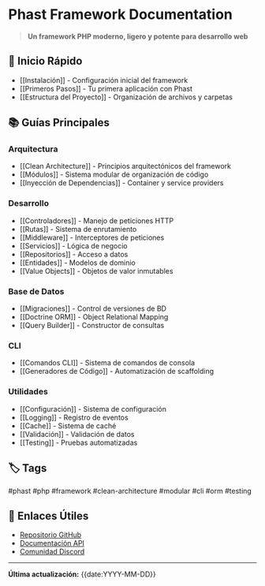 # Phast Framework Documentation

> **Un framework PHP moderno, ligero y potente para desarrollo web**

## 🚀 Inicio Rápido

-  [[Instalación]] - Configuración inicial del framework
-  [[Primeros Pasos]] - Tu primera aplicación con Phast
-  [[Estructura del Proyecto]] - Organización de archivos y carpetas

## 📚 Guías Principales

### Arquitectura

-  [[Clean Architecture]] - Principios arquitectónicos del framework
-  [[Módulos]] - Sistema modular de organización de código
-  [[Inyección de Dependencias]] - Container y service providers

### Desarrollo

-  [[Controladores]] - Manejo de peticiones HTTP
-  [[Rutas]] - Sistema de enrutamiento
-  [[Middleware]] - Interceptores de peticiones
-  [[Servicios]] - Lógica de negocio
-  [[Repositorios]] - Acceso a datos
-  [[Entidades]] - Modelos de dominio
-  [[Value Objects]] - Objetos de valor inmutables

### Base de Datos

-  [[Migraciones]] - Control de versiones de BD
-  [[Doctrine ORM]] - Object Relational Mapping
-  [[Query Builder]] - Constructor de consultas

### CLI

-  [[Comandos CLI]] - Sistema de comandos de consola
-  [[Generadores de Código]] - Automatización de scaffolding

### Utilidades

-  [[Configuración]] - Sistema de configuración
-  [[Logging]] - Registro de eventos
-  [[Cache]] - Sistema de caché
-  [[Validación]] - Validación de datos
-  [[Testing]] - Pruebas automatizadas

## 🏷️ Tags

#phast #php #framework #clean-architecture #modular #cli #orm #testing

## 🔗 Enlaces Útiles

-  [Repositorio GitHub](https://github.com/phast-framework/phast)
-  [Documentación API](https://docs.phast-framework.com)
-  [Comunidad Discord](https://discord.gg/phast)

---

**Última actualización:** {{date:YYYY-MM-DD}}
